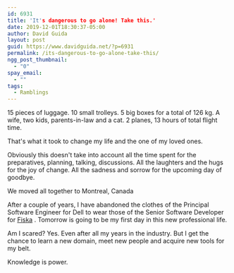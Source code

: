 ```yaml
---
id: 6931
title: 'It's dangerous to go alone! Take this.'
date: 2019-12-01T18:30:37-05:00
author: David Guida
layout: post
guid: https://www.davidguida.net/?p=6931
permalink: /its-dangerous-to-go-alone-take-this/
ngg_post_thumbnail:
  - "0"
spay_email:
  - ""
tags:
  - Ramblings
---
```

15 pieces of luggage. 10 small trolleys. 5 big boxes for a total of 126 kg. A wife, two kids, parents-in-law and a cat. 2 planes, 13 hours of total flight time. 

That's what it took to change my life and the one of my loved ones.

Obviously this doesn't take into account all the time spent for the preparatives, planning, talking, discussions. All the laughters and the hugs for the joy of change. All the sadness and sorrow for the upcoming day of goodbye.

We moved all together to Montreal, Canada

After a couple of years, I have abandoned the clothes of the Principal Software Engineer for Dell to wear those of the Senior Software Developer for <a rel="noreferrer noopener" aria-label="Fiska (opens in a new tab)" href="https://www.fiska.com/" target="_blank">Fiska</a> . Tomorrow is going to be my first day in this new professional life.

Am I scared? Yes. Even after all my years in the industry. But I get the chance to learn a new domain, meet new people and acquire new tools for my belt.

Knowledge is power.